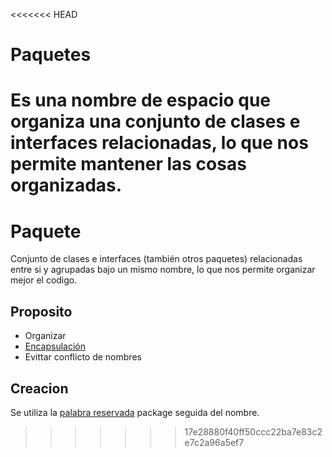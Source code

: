 <<<<<<< HEAD
# Paquetes

Es una nombre de espacio que organiza una conjunto de clases e interfaces relacionadas, lo que nos permite mantener las cosas organizadas.
=======
# Paquete
Conjunto de clases e interfaces (también otros paquetes) relacionadas entre si y agrupadas bajo un mismo nombre, lo que nos permite organizar mejor el codigo.

## Proposito
+ Organizar
+ [Encapsulación](Encapsulacion.md)
+ Evittar conflicto de nombres

## Creacion
Se utiliza la [palabra reservada](Palabras&#32;reservadas.md) package seguida del nombre.
>>>>>>> 17e28880f40ff50ccc22ba7e83c2e7c2a96a5ef7
